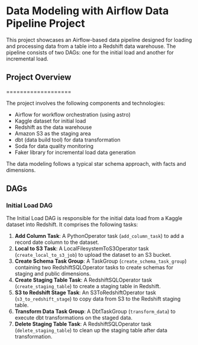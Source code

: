 # Data Modeling with Airflow Data Pipeline Project

This project showcases an Airflow-based data pipeline designed for loading and processing data from a table into a Redshift data warehouse. The pipeline consists of two DAGs: one for the initial load and another for incremental load.

## Project Overview
===================

The project involves the following components and technologies:

- Airflow for workflow orchestration (using astro)
- Kaggle dataset for initial load
- Redshift as the data warehouse
- Amazon S3 as the staging area
- dbt (data build tool) for data transformation
- Soda for data quality monitoring
- Faker library for incremental load data generation

The data modeling follows a typical star schema approach, with facts and dimensions.

## DAGs

### Initial Load DAG

The Initial Load DAG is responsible for the initial data load from a Kaggle dataset into Redshift. It comprises the following tasks:

1. **Add Column Task**: A PythonOperator task (`add_column_task`) to add a record date column to the dataset.
2. **Local to S3 Task**: A LocalFilesystemToS3Operator task (`create_local_to_s3_job`) to upload the dataset to an S3 bucket.
3. **Create Schema Task Group**: A TaskGroup (`create_schema_task_group`) containing two RedshiftSQLOperator tasks to create schemas for staging and public dimensions.
4. **Create Staging Table Task**: A RedshiftSQLOperator task (`create_staging_table`) to create a staging table in Redshift.
5. **S3 to Redshift Stage Task**: An S3ToRedshiftOperator task (`s3_to_redshift_stage`) to copy data from S3 to the Redshift staging table.
6. **Transform Data Task Group**: A DbtTaskGroup (`transform_data`) to execute dbt transformations on the staged data.
7. **Delete Staging Table Task**: A RedshiftSQLOperator task (`delete_staging_table`) to clean up the staging table after data transformation.


